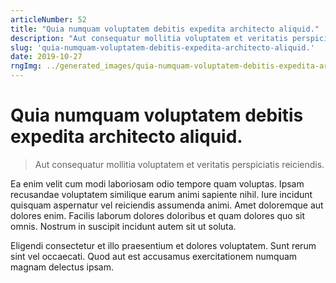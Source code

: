 ```yaml
---
articleNumber: 52
title: "Quia numquam voluptatem debitis expedita architecto aliquid."
description: "Aut consequatur mollitia voluptatem et veritatis perspiciatis reiciendis."
slug: 'quia-numquam-voluptatem-debitis-expedita-architecto-aliquid.'
date: 2019-10-27
rngImg: ../generated_images/quia-numquam-voluptatem-debitis-expedita-architecto-aliquid..jpg
---
```


# Quia numquam voluptatem debitis expedita architecto aliquid.

> Aut consequatur mollitia voluptatem et veritatis perspiciatis reiciendis.

Ea enim velit cum modi laboriosam odio tempore quam voluptas. Ipsam recusandae voluptatem similique earum animi sapiente nihil. Iure incidunt quisquam aspernatur vel reiciendis assumenda animi. Amet doloremque aut dolores enim. Facilis laborum dolores doloribus et quam dolores quo sit omnis. Nostrum in suscipit incidunt autem sit ut soluta.
 Eligendi consectetur et illo praesentium et dolores voluptatem. Sunt rerum sint vel occaecati. Quod aut est accusamus exercitationem numquam magnam delectus ipsam.
